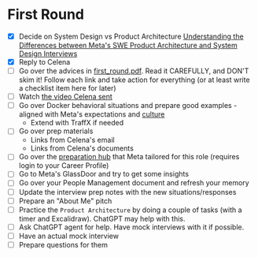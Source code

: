 # First Round

- [x] Decide on System Design vs Product Architecture [Understanding the Differences between Meta's SWE Product Architecture and System Design Interviews](https://www.hellointerview.com/blog/meta-system-vs-product-design?utm_source=reddit&utm_medium=social&utm_campaign=product-vs-system)
- [x] Reply to Celena
- [ ] Go over the advices in [first_round.pdf](./first_round.pdf). Read it CAREFULLY, and DON'T skim it! Follow each link and take action for everything (or at least write a checklist item here for later)
- [ ] Watch [the video Celena sent](https://register.gotowebinar.com/recording/4343747540748253965?fbclid=IwZXh0bgNhZW0CMTAAAR1J5-lNvy4Fym6sJQqR3UJWPvxEEcDN0fuqn-ARxKw-0anj9z_9-bV9mlY_aem_ASHJ3lgOEso7rQ5ArbFpjmcReFfP82HmhcIpWv0Tg6OS5AFzCvI4f-LBLVcR2RoVctc0svrhMSN-vv8uNYv-68ge)
- [ ] Go over Docker behavioral situations and prepare good examples - aligned with Meta's expectations and [culture](About%20Meta.md)
    - Extend with TraffX if needed
- [ ] Go over prep materials
    - Links from Celena's email
	- Links from Celena's documents
- [ ] Go over the [preparation hub](https://www.metacareers.com/profile/preparation_hub) that Meta tailored for this role (requires login to your Career Profile)
- [ ] Go to Meta's GlassDoor and try to get some insights
- [ ] Go over your People Management document and refresh your memory
- [ ] Update the interview prep notes with the new situations/responses
- [ ] Prepare an "About Me" pitch
- [ ] Practice the `Product Architecture` by doing a couple of tasks (with a timer and Excalidraw). ChatGPT may help with this.
- [ ] Ask ChatGPT agent for help. Have mock interviews with it if possible.
- [ ] Have an actual mock interview
- [ ] Prepare questions for them
